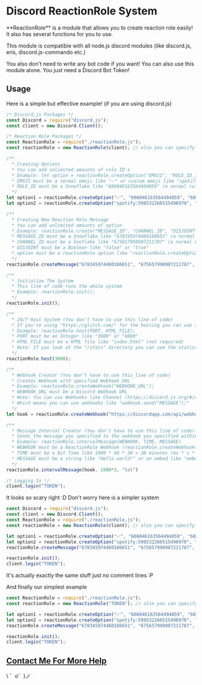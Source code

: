 Discord ReactionRole System
=================

<p>**ReactionRole** is a module that allows you to create reaction role easily! It also has several functions for you to use.</p>
<p>This module is compatible with all node.js discord modules (like discord.js, eris, discord.js-commando etc.)</p>
<p>You also don't need to write any bot code if you want! You can also use this module alone. You just need a Discord Bot Token!</p>


Usage
------------
<p>Here is a simple but effective example! (if you are using discord.js)</p>

```js
/* Discord.js Packages */
const Discord = require("discord.js");
const client = new Discord.Client();

/* Reaction Role Packages */
const ReactionRole = require("./reactionRole.js");
const reactionRole = new ReactionRole(client); // also you can specify a bot token like "new ReactionRole("TOKEN");"

/**
  * Creating Options 
  * You can add unlimited amounts of role ID's
  * Example: let option = reactionRole.createOption("EMOJI", "ROLE_ID_1", "ROLE_ID_2", "ROLE_ID_3", ...);
  * EMOJI must be a normal emoji like "✅" or custom emoji like "spotify:598532266515496970"
  * ROLE_ID must be a Snowflake like "606046163564494859" (a normal role ID)
  */
let option1 = reactionRole.createOption("✅", "606046163564494859", "604212225493696512");
let option2 = reactionRole.createOption("spotify:598532266515496970", "604212225493696512", "606046163564494859");

/**
  * Creating New Reaction Role Message 
  * You can add unlimited amounts of option
  * Example: reactionRole.create("MESSAGE_ID", "CHANNEL_ID", "DISJOINT", option1, option2, option3, ...);
  * MESSAGE_ID must be a Snowflake like "678345974460186651" (a normal channel ID)
  * CHANNEL_ID must be a Snoflake like "675657998907211787" (a normal channel ID)
  * DISJOINT must be a Boolean like "false" or "true"
  * option must be a reactionRole option like "reactionRole.createOption("EMOJI", "ROLE_ID_1", "ROLE_ID_2", "ROLE_ID_3", ...)"
  */
reactionRole.createMessage("678345974460186651", "675657998907211787", false, option1, option2);

/**
  * Initialize The System
  * This line of code runs the whole system
  * Example: reactionRole.init();
  */
reactionRole.init();

/**
  * 24/7 Host System (You don't have to use this line of code)
  * If you're using "https://glitch.com/" for the hosting you can use this function for 24/7 host your project!
  * Example: reactionRole.host(PORT, HTML_FILE);
  * PORT must be an Integer like "3000" or "8080"
  * HTML_FILE must be a HTML file like "index.html" (not required)
  * Note: If you look at the "/stats" directory you can see the statistics of your bot
  */
reactionRole.host(3000);

/**
  * Webhook Creator (You don't have to use this line of code)
  * Creates Webhook with specified Webhook URL
  * Example: reactionRole.createWebhook("WEBHOOK_URL");
  * WEBHOOK_URL must be a Discord Webhook URL
  * Note: You can use Webhooks like Channel (https://discord.js.org/#/docs/main/stable/class/Channel)
  * Which means you can use webhooks like "webhook.send("MESSAGE");"
  */
let hook = reactionRole.createWebhook("https://discordapp.com/api/webhooks/678330133819555865/T9li3ESR7yJuzjv8tltrUEdZINlk5M1Dhl0u7dwLhB1PkHH_YQV90dNOS3WI5JhQ9LrY");

/**
  * Message Interval Creator (You don't have to use this line of code)
  * Sends the message you specified to the webhook you specified within the specified time
  * Example: reactionRole.intervalMessage(WEBHOOK, TIME, MESSAGE)
  * WEBHOOK must be a ReactionRole Webhook (reactionRole.createWebhook("WEBHOOK_URL"))
  * TIME must be a Bit Time like 1000 * 60 * 30 = 30 minutes (ms * s * m * h * d * w)
  * MESSAGE must be a string like "Hello world!" or an embed like "embed: { description: "Hello world!" }"
  */
reactionRole.intervalMessage(hook, 1000*3, "lol")

/* Logging In */
client.login("TOKEN");
```

<p>It looks so scary right :D Don't worry here is a simpler system</p>

```js
const Discord = require("discord.js");
const client = new Discord.Client();
const ReactionRole = require("./reactionRole.js");
const reactionRole = new ReactionRole(client); // also you can specify a bot token like "new ReactionRole("TOKEN");"

let option1 = reactionRole.createOption("✅", "606046163564494859", "604212225493696512");
let option2 = reactionRole.createOption("spotify:598532266515496970", "604212225493696512", "606046163564494859");
reactionRole.createMessage("678345974460186651", "675657998907211787", false, option1, option2);

reactionRole.init();
client.login("TOKEN");
``` 

<p>It's actually exactly the same stuff just no comment lines :P</p>
<p>And finally our simplest example</p>

```js
const ReactionRole = require("./reactionRole.js");
const reactionRole = new ReactionRole("TOKEN"); // also you can specify a Discord.js Bot Client like "new ReactionRole(client);"

let option1 = reactionRole.createOption("✅", "606046163564494859", "604212225493696512");
let option2 = reactionRole.createOption("spotify:598532266515496970", "604212225493696512", "606046163564494859");
reactionRole.createMessage("678345974460186651", "675657998907211787", false, option1, option2);

reactionRole.init();
client.login("TOKEN");
```

[Contact Me For More Help](https://www.is-my.fun/ulas)
-------------------

\ ゜o゜)ノ

